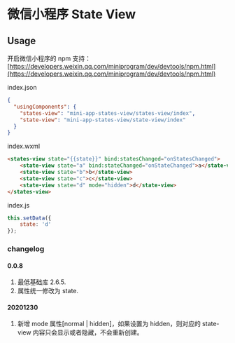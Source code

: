 # 微信小程序 State View


## Usage

开启微信小程序的 npm 支持：
[https://developers.weixin.qq.com/miniprogram/dev/devtools/npm.html](https://developers.weixin.qq.com/miniprogram/dev/devtools/npm.html)


index.json

```json
{
  "usingComponents": {
    "states-view": "mini-app-states-view/states-view/index",
    "state-view": "mini-app-states-view/state-view/index"
  }
}
```

index.wxml

```html
<states-view state="{{state}}" bind:statesChanged="onStatesChanged">
    <state-view state="a" bind:stateChanged="onStateChanged">a</state-view>
    <state-view state="b">b</state-view>
    <state-view state="c">c</state-view>
    <state-view state="d" mode="hidden">d</state-view>
</states-view>
```

index.js

```javascript
this.setData({
    state: 'd'
});

```

### changelog

#### 0.0.8 
1. 最低基础库 2.6.5.
2. 属性统一修改为 state.

#### 20201230
1. 新增 mode 属性[normal | hidden]，如果设置为 hidden，则对应的 state-view 内容只会显示或者隐藏，不会重新创建。